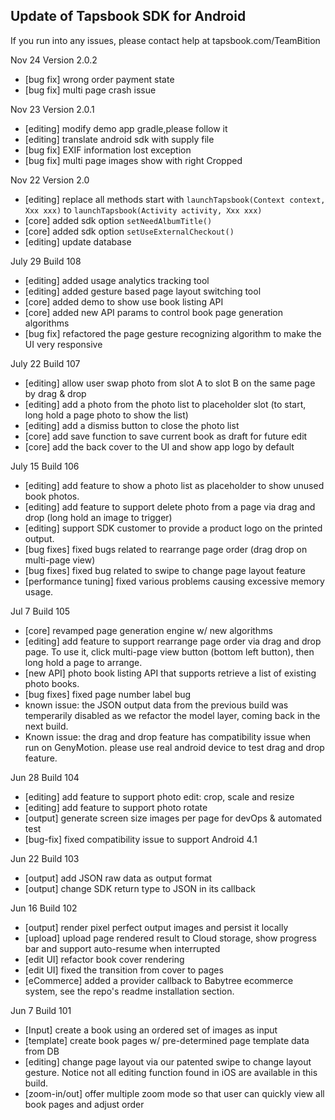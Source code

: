 ## Update of Tapsbook SDK for Android

If you run into any issues, please contact help at tapsbook.com/TeamBition

Nov 24 Version 2.0.2
- [bug fix] wrong order payment state
- [bug fix] multi page crash issue

Nov 23 Version 2.0.1
- [editing] modify demo app gradle,please follow it
- [editing] translate android sdk with supply file
- [bug fix] EXIF information lost exception
- [bug fix] multi page images show with right Cropped

Nov 22 Version 2.0
- [editing] replace all methods start with `launchTapsbook(Context context, Xxx xxx)` to `launchTapsbook(Activity activity, Xxx xxx)`
- [core] added sdk option `setNeedAlbumTitle()`
- [core] added sdk option `setUseExternalCheckout()`
- [editing] update database

July 29 Build 108
- [editing] added usage analytics tracking tool
- [editing] added gesture based page layout switching tool
- [core] added demo to show use book listing API
- [core] added new API params to control book page generation algorithms
- [bug fix] refactored the page gesture recognizing algorithm to make the UI very responsive

July 22 Build 107
- [editing] allow user swap photo from slot A to slot B on the same page by drag & drop
- [editing] add a photo from the photo list to placeholder slot (to start, long hold a page photo to show the list)
- [editing] add a dismiss button to close the photo list
- [core] add save function to save current book as draft for future edit
- [core] add the back cover to the UI and show app logo by default

July 15 Build 106
- [editing] add feature to show a photo list as placeholder to show unused book photos.
- [editing] add feature to support delete photo from a page via drag and drop (long hold an image to trigger)
- [editing] support SDK customer to provide a product logo on the printed output.
- [bug fixes] fixed bugs related to rearrange page order (drag drop on multi-page view)
- [bug fixes] fixed bug related to swipe to change page layout feature
- [performance tuning] fixed various problems causing excessive memory usage.

Jul 7 Build 105
- [core] revamped page generation engine w/ new algorithms
- [editing] add feature to support rearrange page order via drag and drop page. To use it, click multi-page view button (bottom left button), then long hold a page to arrange.
- [new API] photo book listing API that supports retrieve a list of existing photo books.
- [bug fixes] fixed page number label bug
- known issue: the JSON output data from the previous build was temperarily disabled as we refactor the model layer, coming back in the next build.
- Known issue: the drag and drop feature has compatibility issue when run on GenyMotion. please use real android device to test drag and drop feature.

Jun 28 Build 104
- [editing] add feature to support photo edit: crop, scale and resize
- [editing] add feature to support photo rotate
- [output] generate screen size images per page for devOps & automated test
- [bug-fix] fixed compatibility issue to support Android 4.1

Jun 22 Build 103
- [output] add JSON raw data as output format
- [output] change SDK return type to JSON in its callback

Jun 16 Build 102
- [output] render pixel perfect output images and persist it locally
- [upload] upload page rendered result to Cloud storage, show progress bar and support auto-resume when interrupted
- [edit UI] refactor book cover rendering
- [edit UI] fixed the transition from cover to pages
- [eCommerce] added a provider callback to Babytree ecommerce system, see the repo's readme installation section.

Jun 7 Build 101
- [Input] create a book using an ordered set of images as input
- [template] create book pages w/ pre-determined page template data from DB
- [editing] change page layout via our patented swipe to change layout gesture. Notice not all editing function found in iOS are available in this build. 
- [zoom-in/out] offer multiple zoom mode so that user can quickly view all book pages and adjust order
